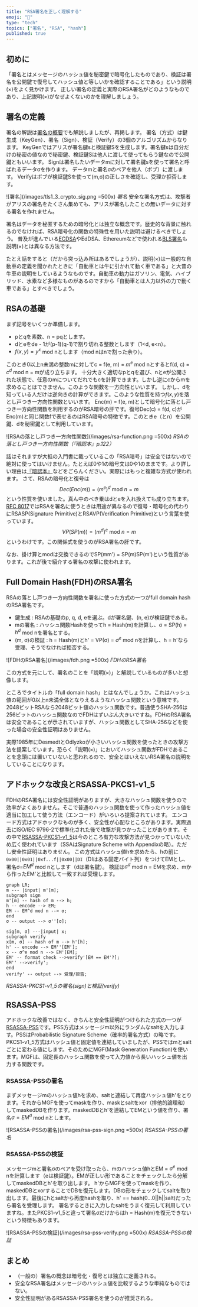 ```yaml
---
title: "RSA署名を正しく理解する"
emoji: "🔐"
type: "tech"
topics: ["署名", "RSA", "hash"]
published: true
---
```

## 初めに

「署名とはメッセージのハッシュ値を秘密鍵で暗号化したものであり、検証は署名を公開鍵で復号してハッシュ値と等しいかを確認することである」という説明(×)をよく見かけます。
正しい署名の定義と実際のRSA署名がどのようなものであり、上記説明(×)がなぜよくないのかを理解しましょう。

## 署名の定義

署名の解説は[署名の概要](https://zenn.dev/herumi/articles/sd202203-ecc-2#%E7%BD%B2%E5%90%8D%E3%81%AE%E6%A6%82%E8%A6%81)でも解説しましたが、再掲します。
署名（方式）は鍵生成（KeyGen）、署名（Sign）、検証（Verify）の3個のアルゴリズムからなります。
KeyGenではアリスが署名鍵sと検証鍵Sを生成します。署名鍵sは自分だけの秘密の値なので秘密鍵、検証鍵Sは他人に渡して使ってもらう鍵なので公開鍵ともいいます。
Signは署名したいデータmに対して署名鍵sを使って署名と呼ばれるデータσを作ります。
データmと署名σのペアを他人（ボブ）に渡します。
Verifyはボブが検証鍵Sを使って(m,σ)の正しさを確認し、受理か拒否します。

![署名](/images/tls1_3_crypto_sig.png =500x)
*署名*
安全な署名方式は、攻撃者がアリスの署名をたくさん集めても、アリスが署名したことの無いデータに対する署名を作れません。

署名はデータを秘匿するための暗号化とは独立な概念です。歴史的な背景に触れるのでなければ、RSA暗号化の関数の特殊性を用いた説明は避けるべきでしょう。
普及が進んでいる[ECDSA](https://zenn.dev/herumi/articles/sd202203-ecc-2#ecdsa%E3%81%AE%E9%8D%B5%E7%94%9F%E6%88%90)やEdDSA、Ethereumなどで使われる[BLS署名](https://zenn.dev/herumi/articles/bls-signature)も説明(×)とは異なる方法です。

たとえ話をすると（だから突っ込み所はあるでしょうが）、説明(×)は一般的な自動車の定義を聞かれたときに「自動車とは牛に引かれて動く車である」と大昔の牛車の説明をしているようなものです。自動車の動力はガソリン、電気、ハイブリッド、水素など多様なものがあるのですから「自動車とは人力以外の力で動く車である」とすべきでしょう。

## RSAの基礎

まず記号をいくつか準備します。
- pとqを素数、n = pqとします。
- dとeをde - 1が(p-1)(q-1)で割り切れる整数とします（1<d, e<n）。
- $f(x, y) = y^x$ mod nとします（mod nはnで割った余り）。

このとき0以上n未満の整数mに対してc = f(e, m) = $m^e$ mod nとするとf(d, c) = $c^d$ mod n = mが成り立ちます。
十分大きく適切なpとqを選び、nとeが公開された状態で、任意のmについてだれでもcを計算できます。しかし逆にcからmを求めることはできません。このような関数を一方向性といいます。
しかし、dを知っている人だけは逆向きの計算ができます。このような性質を持つ$f(x, y)$を落とし戸つき一方向性関数といいます。
Enc(m) = f(e, m)として暗号化に落とし戸つき一方向性関数を利用するのがRSA暗号の肝です。復号Dec(c) = f(d, c)がEnc(m)と同じ関数fで表せるのはRSA暗号の特徴です。このときe（とn）を公開鍵、dを秘密鍵として利用しています。

![RSAの落とし戸つき一方向性関数](/images/rsa-function.png =500x)
*RSAの落とし戸つき一方向性関数（『暗認本』p.122）*

話はそれますが大抵の入門書に載っているこの「RSA暗号」は安全ではないので絶対に使ってはいけません。たとえば0や1の暗号文は0や1のままです。より詳しい理由は[『暗認本』](https://herumi.github.io/anninbon/)などをごらんください。実際にはもっと複雑な方式が使われます。
さて、RSAの暗号化と復号は
$$Dec(Enc(m)) = (m^e)^d \text{ mod } n = m$$
という性質を使いました。真ん中のべき乗はdとeを入れ換えても成り立ちます。[RFC 8017](https://www.rfc-editor.org/rfc/rfc8017)ではRSAを署名に使うときは用途が異なるので復号・暗号化の代わりにRSASP(Signature Primitive)とRSAVP(Verification Primitive)という言葉を使っています。
$$VP(SP(m)) = (m^d)^e \text{ mod } n = m$$
というわけです。この関係式を使うのがRSA署名の肝です。

なお、掛け算とmodは交換できるのでSP(mm') = SP(m)SP(m')という性質があります。これが後で紹介する署名の攻撃に使われます。

## Full Domain Hash(FDH)のRSA署名

RSAの落とし戸つき一方向性関数を署名に使った方式の一つがfull domain hashのRSA署名です。

- 鍵生成 : RSAの基礎のp, q, d, eを選ぶ。dが署名鍵、(n, e)が検証鍵である。
- mの署名 : ハッシュ関数Hashを使ってh = Hash(m)を計算し、σ = SP(h) = $h^d$ mod nを署名とする。
- (m, σ)の検証 : h = Hash(m)とh' = VP(σ) = $σ^e$ mod nを計算し、h = h'なら受理、そうでなければ拒否する。

![FDHのRSA署名](/images/fdh.png =500x)
*FDHのRSA署名*

この方式を元にして、署名のことを「説明(×)」と解説しているものが多いと想像します。

ところでタイトルの「full domain hash」とはなんでしょうか。これはハッシュ値の範囲が0以上n未満全体となりえるようなハッシュ関数という意味です。2048ビットRSAなら2048ビット値のハッシュ関数です。普通使うSHA-256は256ビットのハッシュ関数なのでFDHはずいぶん大きいですね。FDHのRSA署名は安全であることが示されていますが、ハッシュ関数としてSHA-256などを使った場合の安全性証明はありません。

実際1985年にDesmedtとOdlyzkoが小さいハッシュ関数を使ったときの攻撃方法を提案しています。恐らく「説明(×)」においてハッシュ関数がFDHであることを念頭には置いていないと思われるので、安全とはいえないRSA署名の説明をしていることになります。

## アドホックな改良とRSASSA-PKCS1-v1_5

FDHのRSA署名には安全性証明がありますが、大きなハッシュ関数を使うので効率がよくありません。そこで普通のハッシュ関数を使って作ったハッシュ値を適当に加工して使う方法（エンコード）がいろいろ提案されています。
エンコード方式はアドホックなものが多く、安全性が心配なところがあります。実際過去にISO/IEC 9796-2で標準化された後で攻撃が見つかったことがあります。その中で[RSASSA-PKCS1-v1_5](https://www.rfc-editor.org/rfc/rfc8017#section-8.2)は今のところ有力な攻撃方法が見つかっていないため広く使われています（SSAはSignature Scheme with Appendixの略）。ただし安全性証明はありません。
この方式はハッシュ値hを求めたら、hの前に`0x00||0x01||0xf...f||0x00||DI`（DIはある固定バイト列）をつけてEMとし、署名σ=$EM^d$ mod nとします（dは署名鍵）。
検証は$σ^d$ mod n = EMを求め、mから作ったEM'と比較して一致すれば受理します。

```mermaid
graph LR;
m --- |input| m'[m];
subgraph sign
m'[m] -- hash of m --> h;
h -- encode --> EM;
EM -- EM^d mod n --> σ;
end
σ -- output --> σ''[σ];

sig[m, σ] ---|input| x;
subgraph verify
x[m, σ] -- hash of m --> h'[h];
h' -- encode --> EM''[EM'];
x -- σ^e mod n --> EM'[EM];
EM' -- format check -->verify'[EM == EM'?];
EM'' -->verify';
end
verify' -- output --> 受理/拒否;
```
*RSASSA-PKCS1-v1_5の署名(sign)と検証(verify)*

## RSASSA-PSS
アドホックな改善ではなく、きちんと安全性証明がつけられた方式の一つが[RSASSA-PSS](https://www.rfc-editor.org/rfc/rfc8017#section-8.1)です。PSS方式はメッセージm以外にランダムなsaltを入力します。PSSはProbabilistic Signature Scheme（確率的署名方式）の略です。
PKCS1-v1_5方式はハッシュ値と固定値を連結していましたが、PSSではmとsaltごとに変わる値にします。そのためにMGF(Mask Generation Function)を使います。MGFは、固定長のハッシュ関数を使って入力値から長いハッシュ値を出力する関数です。

### RSASSA-PSSの署名
まずメッセージmのハッシュ値hを求め、saltと連結して再度ハッシュ値h'をとります。それからMGFを使ってmaskを作り、maskとsaltをxor（排他的論理和）してmaskedDBを作ります。maskedDBとh'を連結してEMという値を作り、署名$σ=EM^d$ mod nとします。

![RSASSA-PSSの署名](/images/rsa-pss-sign.png =500x)
*RSASSA-PSSの署名*

### RSASSA-PSSの検証
メッセージmと署名σのペアを受け取ったら、mのハッシュ値hとEM = $σ^e$ mod nを計算します（eは検証鍵）。EMが正しい形であることをチェックしたら分解してmaskedDBとh'を取り出します。
h'からMGFを使ってmaskを作り、maskedDBとxorすることでDBを復元します。DBの形をチェックしてsaltを取り出します。最後にhとsaltから再度hashを取り、h' == hash(0...0||h||salt)だったら署名を受理します。
署名するときに入力したsaltをうまく復元して利用していますね。またPKCS1-v1_5と違って署名σだけからはh = Hash(m)を復元できないという特徴もあります。

![RSASSA-PSSの検証](/images/rsa-pss-verify.png =500x)
*RSASSA-PSSの検証*

## まとめ
- （一般の）署名の概念は暗号化・復号とは独立に定義される。
- 安全なRSA署名はメッセージのハッシュ値を比較するような単純なものではない。
- 安全性証明があるRSASSA-PSS署名を使うのが推奨される。
